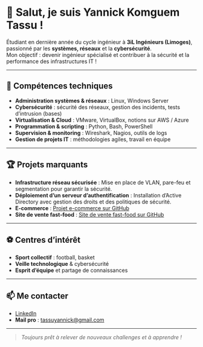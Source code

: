 # 👋 Salut, je suis Yannick Komguem Tassu !

Étudiant en dernière année du cycle ingénieur à **3iL Ingénieurs (Limoges)**, passionné par les **systèmes, réseaux** et la **cybersécurité**.  
Mon objectif : devenir ingénieur spécialisé et contribuer à la sécurité et la performance des infrastructures IT !

---

## 🚀 Compétences techniques

- **Administration systèmes & réseaux** : Linux, Windows Server
- **Cybersécurité** : sécurité des réseaux, gestion des incidents, tests d’intrusion (bases)
- **Virtualisation & Cloud** : VMware, VirtualBox, notions sur AWS / Azure
- **Programmation & scripting** : Python, Bash, PowerShell
- **Supervision & monitoring** : Wireshark, Nagios, outils de logs
- **Gestion de projets IT** : méthodologies agiles, travail en équipe

---

## 🏆 Projets marquants

- **Infrastructure réseau sécurisée** : Mise en place de VLAN, pare-feu et segmentation pour garantir la sécurité.
- **Déploiement d’un serveur d’authentification** : Installation d’Active Directory avec gestion des droits et des politiques de sécurité.
- **E-commerce** : [Projet e-commerce sur GitHub](https://github.com/YannickKomguem22/e-commerce)
- **Site de vente fast-food** : [Site de vente fast-food sur GitHub](https://github.com/YannickKomguem22/Site-de-vente-fast-food-1)

---

## ⚽ Centres d’intérêt

- **Sport collectif** : football, basket
- **Veille technologique** & cybersécurité
- **Esprit d’équipe** et partage de connaissances

---

## 📫 Me contacter

- [LinkedIn](https://www.linkedin.com/in/yannick-komguem-tassu-a462a2219/)
- **Mail pro** : tassuyannick@gmail.com

---

> *Toujours prêt à relever de nouveaux challenges et à apprendre !*
